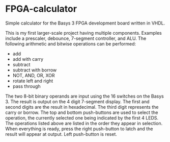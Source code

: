 # FPGA-calculator
Simple calculator for the Basys 3 FPGA development board written in VHDL. 
 
This is my first larger-scale project having multiple components. Examples 
include a prescaler, debounce, 7-segment controller, and ALU. The following
arithmetic and bitwise operations can be performed:
 - add
 - add with carry
 - subtract
 - subtract with borrow
 - NOT, AND, OR, XOR
 - rotate left and right
 - pass through
 
The two 8-bit binary operands are input using the 16 switches on the Basys 3.
The result is output on the 4 digit 7-segment display. The first and second
digits are the result in hexadecimal. The third digit represents the carry or
borrow. The top and bottom push-buttons are used to select the operation, the 
currently selected one being indicated by the first 4 LEDS. The operations listed 
above are listed in the order they appear in selection. When everything is ready, 
press the right push-button to latch and the result will appear at output. Left 
push-button is reset. 